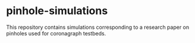# pinhole-simulations

This repository contains simulations corresponding to a research paper on pinholes used for coronagraph testbeds.